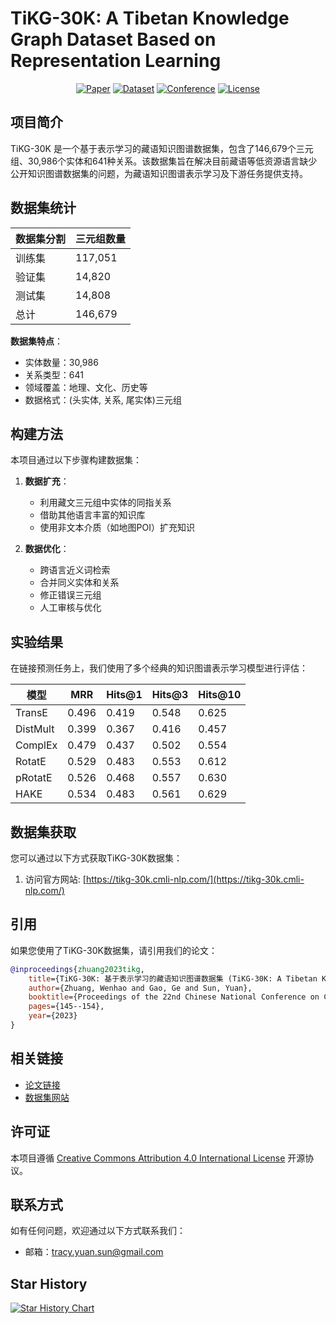 # TiKG-30K: A Tibetan Knowledge Graph Dataset Based on Representation Learning

<div align="center">

[![Paper](https://img.shields.io/badge/paper-ACL%20Anthology-brightgreen)](https://aclanthology.org/2023.ccl-1.13/)
[![Dataset](https://img.shields.io/badge/dataset-TiKG--30K-blue)](https://tikg-30k.cmli-nlp.com/)
[![Conference](https://img.shields.io/badge/conference-CCL%202023-orange)](https://aclanthology.org/volumes/2023.ccl-1/)
[![License](https://img.shields.io/badge/license-CC%20BY%204.0-green)](LICENSE)

</div>

## 项目简介

TiKG-30K 是一个基于表示学习的藏语知识图谱数据集，包含了146,679个三元组、30,986个实体和641种关系。该数据集旨在解决目前藏语等低资源语言缺少公开知识图谱数据集的问题，为藏语知识图谱表示学习及下游任务提供支持。

## 数据集统计

| 数据集分割 | 三元组数量 |
|------------|------------|
| 训练集     | 117,051    |
| 验证集     | 14,820     |
| 测试集     | 14,808     |
| 总计       | 146,679    |

**数据集特点**：
- 实体数量：30,986
- 关系类型：641
- 领域覆盖：地理、文化、历史等
- 数据格式：(头实体, 关系, 尾实体)三元组

## 构建方法

本项目通过以下步骤构建数据集：

1. **数据扩充**：
   - 利用藏文三元组中实体的同指关系
   - 借助其他语言丰富的知识库
   - 使用非文本介质（如地图POI）扩充知识

2. **数据优化**：
   - 跨语言近义词检索
   - 合并同义实体和关系
   - 修正错误三元组
   - 人工审核与优化

## 实验结果

在链接预测任务上，我们使用了多个经典的知识图谱表示学习模型进行评估：

| 模型     | MRR   | Hits@1 | Hits@3 | Hits@10 |
|----------|-------|---------|---------|----------|
| TransE   | 0.496 | 0.419   | 0.548   | 0.625    |
| DistMult | 0.399 | 0.367   | 0.416   | 0.457    |
| ComplEx  | 0.479 | 0.437   | 0.502   | 0.554    |
| RotatE   | 0.529 | 0.483   | 0.553   | 0.612    |
| pRotatE  | 0.526 | 0.468   | 0.557   | 0.630    |
| HAKE     | 0.534 | 0.483   | 0.561   | 0.629    |

## 数据集获取

您可以通过以下方式获取TiKG-30K数据集：

1. 访问官方网站: [https://tikg-30k.cmli-nlp.com/](https://tikg-30k.cmli-nlp.com/)

## 引用

如果您使用了TiKG-30K数据集，请引用我们的论文：

```bibtex
@inproceedings{zhuang2023tikg,
    title={TiKG-30K: 基于表示学习的藏语知识图谱数据集 (TiKG-30K: A Tibetan Knowledge Graph Dataset Based on Representation Learning)},
    author={Zhuang, Wenhao and Gao, Ge and Sun, Yuan},
    booktitle={Proceedings of the 22nd Chinese National Conference on Computational Linguistics},
    pages={145--154},
    year={2023}
}
```

## 相关链接

- [论文链接](https://aclanthology.org/2023.ccl-1.13/)
- [数据集网站](https://tikg-30k.cmli-nlp.com/)

## 许可证

本项目遵循 [Creative Commons Attribution 4.0 International License](LICENSE) 开源协议。

## 联系方式

如有任何问题，欢迎通过以下方式联系我们：

- 邮箱：tracy.yuan.sun@gmail.com

## Star History

[![Star History Chart](https://api.star-history.com/svg?repos=yourusername/TiKG-30K&type=Date)](https://star-history.com/#yourusername/TiKG-30K&Date)
